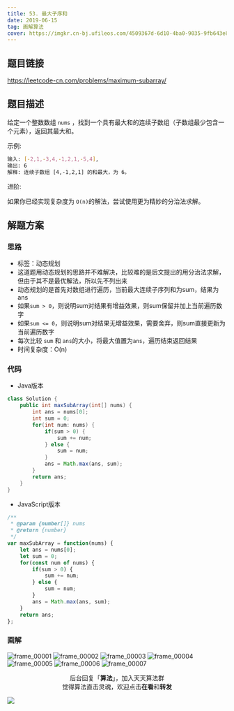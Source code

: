```yaml
---
title: 53. 最大子序和
date: 2019-06-15
tag: 画解算法
cover: https://imgkr.cn-bj.ufileos.com/4509367d-6d10-4ba0-9035-9fb643e835a4.png
---
```


## 题目链接

https://leetcode-cn.com/problems/maximum-subarray/

## 题目描述

给定一个整数数组 `nums` ，找到一个具有最大和的连续子数组（子数组最少包含一个元素），返回其最大和。

示例:

```bash
输入: [-2,1,-3,4,-1,2,1,-5,4],
输出: 6
解释: 连续子数组 [4,-1,2,1] 的和最大，为 6。
```

进阶:

如果你已经实现复杂度为 `O(n)`的解法，尝试使用更为精妙的分治法求解。


## 解题方案

### 思路

- 标签：动态规划
- 这道题用动态规划的思路并不难解决，比较难的是后文提出的用分治法求解，但由于其不是最优解法，所以先不列出来
- 动态规划的是首先对数组进行遍历，当前最大连续子序列和为sum，结果为ans
- 如果`sum > 0`，则说明sum对结果有增益效果，则sum保留并加上当前遍历数字
- 如果`sum <= 0`，则说明sum对结果无增益效果，需要舍弃，则sum直接更新为当前遍历数字
- 每次比较 `sum` 和 `ans`的大小，将最大值置为`ans`，遍历结束返回结果
- 时间复杂度：O(n)

### 代码

- Java版本

```java
class Solution {
    public int maxSubArray(int[] nums) {
        int ans = nums[0];
        int sum = 0;
        for(int num: nums) {
            if(sum > 0) {
                sum += num;
            } else {
                sum = num;
            }
            ans = Math.max(ans, sum);
        }
        return ans;
    }
}
```

- JavaScript版本

```javascript
/**
 * @param {number[]} nums
 * @return {number}
 */
var maxSubArray = function(nums) {
    let ans = nums[0];
    let sum = 0;
    for(const num of nums) {
        if(sum > 0) {
            sum += num;
        } else {
            sum = num;
        }
        ans = Math.max(ans, sum);
    }
    return ans;
};
```

### 画解

![frame_00001](https://imgkr.cn-bj.ufileos.com/46b7817f-5b89-4b6a-9404-27c23b6e7f80.png)
![frame_00002](https://imgkr.cn-bj.ufileos.com/e8e8825c-3ea6-4523-991d-6064cbdad9b3.png)
![frame_00003](https://imgkr.cn-bj.ufileos.com/eb3d2192-ef89-4104-ba67-105faa2a0ed7.png)
![frame_00004](https://imgkr.cn-bj.ufileos.com/dc7df9c4-c4a7-4fc7-9a5e-e40d5a2ef7f8.png)
![frame_00005](https://imgkr.cn-bj.ufileos.com/89d4b880-3725-4819-9960-2cd5fe13d8ea.png)
![frame_00006](https://imgkr.cn-bj.ufileos.com/42c2eaa7-c5fc-40e2-8fff-79862a897aaf.png)
![frame_00007](https://imgkr.cn-bj.ufileos.com/4509367d-6d10-4ba0-9035-9fb643e835a4.png)


<span style="display:block;text-align:center;">后台回复「<strong>算法</strong>」，加入天天算法群</span>
<span style="display:block;text-align:center;">觉得算法直击灵魂，欢迎点击<strong>在看</strong>和<strong>转发</strong></span>

![](https://imgkr.cn-bj.ufileos.com/741c4d5c-cfb4-43d9-858b-146661b590df.gif)